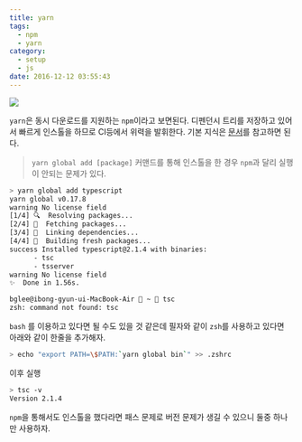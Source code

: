 ```yaml
---
title: yarn
tags:
  - npm
  - yarn
category:
  - setup
  - js
date: 2016-12-12 03:55:43
---
```


![](https://yarnpkg.com/assets/feature-speed.png)

`yarn`은 동시 다운로드를 지원하는 `npm`이라고 보면된다. 디펜던시 트리를 저장하고 있어서 빠르게 인스톨을 하므로 CI등에서 위력을 발휘한다.
기본 지식은 [문서](https://yarnpkg.com/en/docs/cli/info)를 참고하면 된다.

> `yarn global add [package]` 커맨드를 통해 인스톨을 한 경우 `npm`과 달리 실행이 안되는 문제가 있다.

```sh
> yarn global add typescript
yarn global v0.17.8
warning No license field
[1/4] 🔍  Resolving packages...
[2/4] 🚚  Fetching packages...
[3/4] 🔗  Linking dependencies...
[4/4] 📃  Building fresh packages...
success Installed typescript@2.1.4 with binaries:
      - tsc
      - tsserver
warning No license field
✨  Done in 1.56s.

bglee@ibong-gyun-ui-MacBook-Air  ~  tsc
zsh: command not found: tsc
```

`bash` 를 이용하고 있다면 될 수도 있을 것 같은데 필자와 같이 `zsh`를 사용하고 있다면 아래와 같이 한줄을 추가해자.

```sh
> echo "export PATH=\$PATH:`yarn global bin`" >> .zshrc
```

이후 실행

```sh
> tsc -v
Version 2.1.4
```

`npm`을 통해서도 인스톨을 했다라면 패스 문제로 버전 문제가 생길 수 있으니 둘중 하나만 사용하자.
